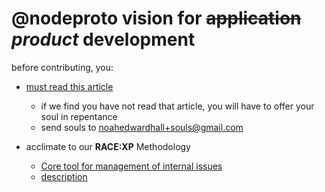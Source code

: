 # @nodeproto vision for ~~application~~ *product* development

before contributing, you:

- [must read this article](https://en.wikipedia.org/wiki/Collective_intelligence)
  - if we find you have not read that article, you will have to offer your soul in repentance
  - send souls to noahedwardhall+souls@gmail.com

- acclimate to our **RACE:XP** Methodology
  - [Core tool for management of internal issues](https://github.com/noahehall/nodeproto/projects/3)
  - [description](/0current/architectural%20thinking/0racexp.md)
